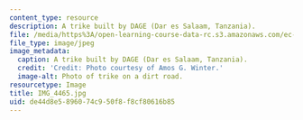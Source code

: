 ```yaml
---
content_type: resource
description: A trike built by DAGE (Dar es Salaam, Tanzania).
file: /media/https%3A/open-learning-course-data-rc.s3.amazonaws.com/ec-721-wheelchair-design-in-developing-countries-spring-2009/de44d8e5896074c950f8f8cf80616b85_IMG_4465.jpg
file_type: image/jpeg
image_metadata:
  caption: A trike built by DAGE (Dar es Salaam, Tanzania).
  credit: 'Credit: Photo courtesy of Amos G. Winter.'
  image-alt: Photo of trike on a dirt road.
resourcetype: Image
title: IMG_4465.jpg
uid: de44d8e5-8960-74c9-50f8-f8cf80616b85
---
```

